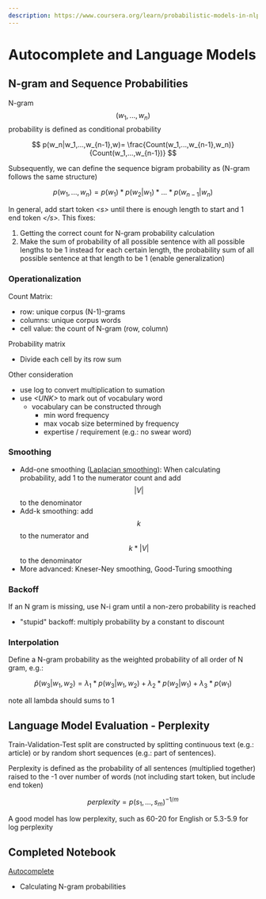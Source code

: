 ```yaml
---
description: https://www.coursera.org/learn/probabilistic-models-in-nlp/home/week/3
---
```


# Autocomplete and Language Models

## N-gram and Sequence Probabilities

N-gram $$(w_1, ..., w_n)$$ probability is defined as conditional probability&#x20;

$$
p(w_n|w_1,...,w_{n-1},w)= \frac{Count(w_1,...,w_{n-1},w_n)}{Count(w_1,...,w_{n-1})}
$$

Subsequently, we can define the sequence bigram probability as (N-gram follows the same structure)&#x20;

$$
p(w_1,...,w_n)=p(w_1)*p(w_2|w_1)*...*p(w_{n-1}|w_n)
$$

In general, add start token _\<s>_ until there is enough length to start and 1 end token _\</s>._ This fixes:&#x20;

1. Getting the correct count for N-gram probability calculation&#x20;
2. Make the sum of probability of all possible sentence with all possible lengths to be 1 instead for each certain length, the probability sum of all possible sentence at that length to be 1 (enable generalization)

### Operationalization&#x20;

Count Matrix:

* row: unique corpus (N-1)-grams&#x20;
* columns: unique corpus words
* cell value: the count of N-gram (row, column)&#x20;

Probability matrix

* Divide each cell by its row sum&#x20;

Other consideration&#x20;

* use log to convert multiplication to sumation&#x20;
* use _\<UNK>_ to mark out of vocabulary word&#x20;
  * vocabulary can be constructed through
    * min word frequency&#x20;
    * max vocab size betermined by frequency&#x20;
    * expertise / requirement (e.g.: no swear word)&#x20;

### Smoothing&#x20;

* Add-one smoothing ([Laplacian smoothing](../natural-language-processing/classification-methods-and-vector-space.md#naive-bayes-frequency-ratio-representation)): When calculating probability, add 1 to the numerator count and add $$|V|$$ to the denominator&#x20;
* Add-k smoothing: add $$k$$ to the numerator and $$k * |V|$$ to the denominator
* More advanced: Kneser-Ney smoothing, Good-Turing smoothing

### Backoff&#x20;

If an N gram is missing, use N-i gram until a non-zero probability is reached&#x20;

* "stupid" backoff: multiply probability by a constant to discount&#x20;

### Interpolation&#x20;

Define a N-gram probability as the weighted probability of all order of N gram, e.g.:&#x20;

$$
\hat{p}(w_3|w_1,w_2)=\lambda_1*p(w_3|w_1,w_2)+\lambda_2*p(w_2|w_1)+\lambda_3*p(w_1)
$$

note all lambda should sums to 1





## Language Model Evaluation - Perplexity&#x20;

Train-Validation-Test split are constructed by splitting continuous text (e.g.: article) or by random short sequences (e.g.: part of sentences).&#x20;

Perplexity is defined as the probability of all sentences (multiplied together) raised to the -1 over number of words (not including start token, but include end token)

$$
perplexity = p(s_1,...,s_m)^{-1/m}
$$

A good model has low perplexity, such as 60-20 for English or 5.3-5.9 for log perplexity



## Completed Notebook

[Autocomplete](https://drive.google.com/file/d/14HihsV09Nugg\_uNJstFVV9Fmnw4b-p8P/view?usp=share\_link)

* Calculating N-gram probabilities&#x20;
